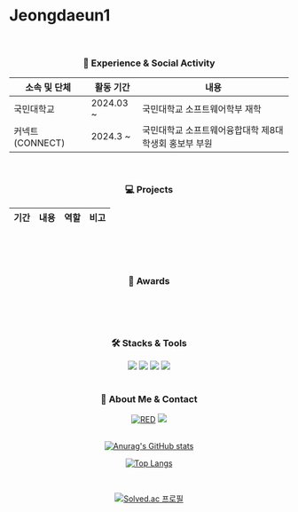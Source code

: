 <h1> Jeongdaeun1 </h1>
<br/>
<h3 align='center'>🏫 Experience & Social Activity</h3>
<div align='center'>

|소속 및 단체|활동 기간|내용|
|---|---|---|
|국민대학교|2024.03 ~|국민대학교 소프트웨어학부 재학|
|커넥트 (CONNECT)|2024.3 ~|국민대학교 소프트웨어융합대학 제8대 학생회 홍보부 부원|
</div>
<br/>
<h3 align='center'>💻 Projects </h3>
<div align='center'>
  
| 기간 | 내용 | 역할 | 비고 | 
| --- | --- | --- | --- |
<br/>
<br/>
<br/>
<h3 align='center'>🥇 Awards</h3>
<div align='center'>
<br/>
<br/>
<br/>
<h3 align='center'>🛠️ Stacks & Tools</h3>
<div align='center'>
<img src="https://img.shields.io/badge/Python-3776AB?style=flat&logo=Python&logoColor=white"/>
  <img src="https://img.shields.io/badge/Java-007396?style=flat&logo=Java&logoColor=white"/>
  <img src="https://img.shields.io/badge/c++-00599C?style=flat&logo=c%2B%2B&logoColor=white"/></a>
  <img src="https://img.shields.io/badge/MySQL-4479A1?style=flat-square&logo=MySQL&logoColor=white"/>
<br/>
<br/>
  <h3 align='center'>🐰 About Me & Contact</h3>
<div align='center'>
<a href="https://github.com/Jeongdaeun1/"><img alt="RED" src ="https://img.shields.io/badge/GitHub-181717?style=flat-square&logo=GitHub&logoColor=white"/></a>
<a [href="mailto:danviva2005@kookmin.ac.kr](mailto:href=%22mailto:danviva2005@kookmin.ac.kr)"><img src="https://img.shields.io/badge/Gmail-E34F26?style=flat-square&logo=Gmail&logoColor=white&link=mailto:danviva2005@kookmin.ac.kr"/></a>

<br/>
<br/>

  
[![Anurag's GitHub stats](https://github-readme-stats.vercel.app/api?username=Jeongdaeun1)](https://github.com/anuraghazra/github-readme-stats&title_color=FFC0CB&text_color=FFC0CB)
<br/>

[![Top Langs](https://github-readme-stats.vercel.app/api/top-langs/?username=Jeongdaeun1&layout=compact)](https://github.com/anuraghazra/github-readme-stats)

<br/>

[![Solved.ac
프로필](http://mazassumnida.wtf/api/v2/generate_badge?boj=danviva2005)](https://solved.ac/danviva2005/)
